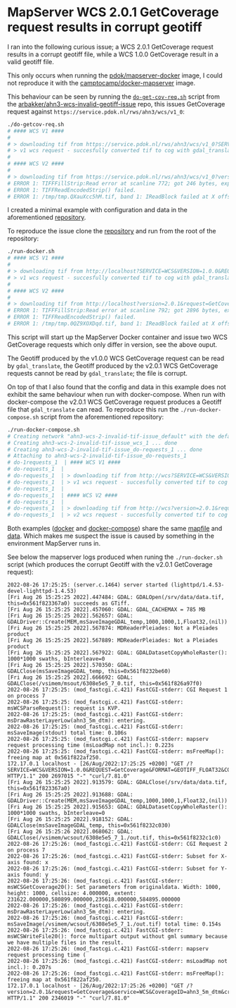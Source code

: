 # MapServer WCS 2.0.1 GetCoverage request results in corrupt geotiff

I ran into the following curious issue; a WCS 2.0.1 GetCoverage request results in a corrupt geotiff file, while a WCS 1.0.0 GetCoverage result in a valid geotiff file. 

This only occurs when running the [pdok/mapserver-docker](https://github.com/PDOK/mapserver-docker/) image, I could not reproduce it with the 
[camptocamp/docker-mapserver](https://github.com/camptocamp/docker-mapserver) image. 


This behaviour can be seen by running the [`do-get-cov-req.sh`](https://github.com/arbakker/ahn3-wcs-invalid-geotiff-issue/blob/main/do-getcov-req.sh) script from the [arbakker/ahn3-wcs-invalid-geotiff-issue](https://github.com/arbakker/ahn3-wcs-invalid-geotiff-issue) repo, this issues GetCoverage request against `https://service.pdok.nl/rws/ahn3/wcs/v1_0`:

```sh
./do-getcov-req.sh
# #### WCS V1 ####
# 
# > downloading tif from https://service.pdok.nl/rws/ahn3/wcs/v1_0?SERVICE=WCS&VERSION=1.0.0&REQUEST=GetCoverage&FORMAT=GEOTIFF_FLOAT32&COVERAGE=ahn3_5m_dtm&BBOX=231520,580797,235720,584997&CRS=EPSG:28992&RESPONSE_CRS=EPSG:28992&WIDTH=1000&HEIGHT=1000 to /tmp/tmp.QiAZAOD42J.tif
# > v1 wcs request - succesfully converted tif to cog with gdal_translate: /tmp/tmp.VoFkJVbfjN.cog.tif
# 
# #### WCS V2 ####
# 
# > downloading tif from https://service.pdok.nl/rws/ahn3/wcs/v1_0?version=2.0.1&request=GetCoverage&service=WCS&CoverageID=ahn3_5m_dtm&crs=http://www.opengis.net/def/crs/EPSG/0/28992&format=image/tiff&scalesize=x(1000),y(1000)&subset=x(231520,235720)&subset=y(580797,584997) to /tmp/tmp.QXauXcc5hM.tif
# ERROR 1: TIFFFillStrip:Read error at scanline 772; got 246 bytes, expected 4075
# ERROR 1: TIFFReadEncodedStrip() failed.
# ERROR 1: /tmp/tmp.QXauXcc5hM.tif, band 1: IReadBlock failed at X offset 0, Y offset 387: TIFFReadEncodedStrip() failed.
```

I created a minimal example with configuration and data in the aforementioned [repository](https://github.com/arbakker/ahn3-wcs-invalid-geotiff-issue). 

To reproduce the issue clone the [repository](https://github.com/arbakker/ahn3-wcs-invalid-geotiff-issue) and run from the root of the repository:

```sh
./run-docker.sh
# #### WCS V1 ####
# 
# > downloading tif from http://localhost?SERVICE=WCS&VERSION=1.0.0&REQUEST=GetCoverage&FORMAT=GEOTIFF_FLOAT32&COVERAGE=ahn3_5m_dtm&BBOX=231520,580797,235720,584997&CRS=EPSG:28992&RESPONSE_CRS=EPSG:28992&WIDTH=1000&HEIGHT=1000 to /tmp/tmp.9rH86snOlF.tif
# > v1 wcs request - succesfully converted tif to cog with gdal_translate: /tmp/tmp.wKHv9I4XoI.cog.tif
# 
# #### WCS V2 ####
# 
# > downloading tif from http://localhost?version=2.0.1&request=GetCoverage&service=WCS&CoverageID=ahn3_5m_dtm&crs=http://www.opengis.net/def/crs/EPSG/0/28992&format=image/tiff&scalesize=x(1000),y(1000)&subset=x(231520,235720)&subset=y(580797,584997) to /tmp/tmp.0QZ9XOXDqd.tif
# ERROR 1: TIFFFillStrip:Read error at scanline 792; got 2896 bytes, expected 4256
# ERROR 1: TIFFReadEncodedStrip() failed.
# ERROR 1: /tmp/tmp.0QZ9XOXDqd.tif, band 1: IReadBlock failed at X offset 0, Y offset 397: TIFFReadEncodedStrip() failed.
```

This script will start up the MapServer Docker container and issue two WCS GetCoverage requests which only differ in version, see the above ouput.

The Geotiff produced by the v1.0.0 WCS GetCoverage request can be read by `gdal_translate`, the Geotiff produced by the v2.0.1 WCS GetCoverage requests cannot be read by `gdal_translate`; the file is corrupt.

On top of that I also found that the config and data in this example does not exhibit the same behaviour when run with docker-compose. When run with docker-compose the v2.0.1 WCS GetCoverage request produces a Geotiff file that `gdal_translate` can read. To reproduce this run the `./run-docker-compose.sh` script from the aforementioned repository:

```sh
./run-docker-compose.sh
# Creating network "ahn3-wcs-2-invalid-tif-issue_default" with the default driver
# Creating ahn3-wcs-2-invalid-tif-issue_wcs_1 ... done
# Creating ahn3-wcs-2-invalid-tif-issue_do-requests_1 ... done
# Attaching to ahn3-wcs-2-invalid-tif-issue_do-requests_1
# do-1requests_1  | #### WCS V1 ####
# do-requests_1  | 
# do-requests_1  | > downloading tif from http://wcs?SERVICE=WCS&VERSION=1.0.0&REQUEST=GetCoverage&FORMAT=GEOTIFF_FLOAT32&COVERAGE=ahn3_5m_dtm&BBOX=231520,580797,235720,584997&CRS=EPSG:28992&RESPONSE_CRS=EPSG:28992&WIDTH=1000&HEIGHT=1000 to /tmp/tmp.IAIJ4yYTiJ.tif
# do-requests_1  | > v1 wcs request - succesfully converted tif to cog with gdal_translate: /tmp/tmp.hReiBCQIOE.cog.tif
# do-requests_1  | 
# do-requests_1  | #### WCS V2 ####
# do-requests_1  | 
# do-requests_1  | > downloading tif from http://wcs?version=2.0.1&request=GetCoverage&service=WCS&CoverageID=ahn3_5m_dtm&crs=http://www.opengis.net/def/crs/EPSG/0/28992&format=image/tiff&scalesize=x(1000),y(1000)&subset=x(231520,235720)&subset=y(580797,584997) to /tmp/tmp.deyOkCCZNj.tif
# do-requests_1  | > v2 wcs request - succesfully converted tif to cog with gdal_translate: /tmp/tmp.yvUzCWoSf0.cog.tif
```

Both examples ([docker](https://github.com/arbakker/ahn3-wcs-invalid-geotiff-issue/blob/main/run-docker.sh) and [docker-compose](https://github.com/arbakker/ahn3-wcs-invalid-geotiff-issue/blob/main/run-docker-compose.sh)) share the same [mapfile](https://github.com/arbakker/ahn3-wcs-invalid-geotiff-issue/blob/main/service.map) and [data](https://github.com/arbakker/ahn3-wcs-invalid-geotiff-issue/blob/main/data/data.tif). Which makes me suspect the issue is caused by something in the environment MapServer runs in.


See below the mapserver logs produced when runing the `./run-docker.sh` script (which produces the corrupt Geotiff with the v2.0.1 GetCoverage request):

```log
2022-08-26 17:25:25: (server.c.1464) server started (lighttpd/1.4.53-devel-lighttpd-1.4.53) 
[Fri Aug 26 15:25:25 2022].447484: GDAL: GDALOpen(/srv/data/data.tif, this=0x561f823367a0) succeeds as GTiff.
[Fri Aug 26 15:25:25 2022].457060: GDAL: GDAL_CACHEMAX = 785 MB
[Fri Aug 26 15:25:25 2022].562657: GDAL: GDALDriver::Create(MEM,msSaveImageGDAL_temp,1000,1000,1,Float32,(nil))
[Fri Aug 26 15:25:25 2022].567874: MDReaderPleiades: Not a Pleiades product
[Fri Aug 26 15:25:25 2022].567889: MDReaderPleiades: Not a Pleiades product
[Fri Aug 26 15:25:25 2022].567922: GDAL: GDALDatasetCopyWholeRaster(): 1000*1000 swaths, bInterleave=0
[Fri Aug 26 15:25:25 2022].570350: GDAL: GDALClose(msSaveImageGDAL_temp, this=0x561f8232be60)
[Fri Aug 26 15:25:25 2022].666692: GDAL: GDALClose(/vsimem/msout/6308e5e5_7_0.tif, this=0x561f826a97f0)
2022-08-26 17:25:25: (mod_fastcgi.c.421) FastCGI-stderr: CGI Request 1 on process 7
2022-08-26 17:25:25: (mod_fastcgi.c.421) FastCGI-stderr: msWCSParseRequest(): request is KVP.
2022-08-26 17:25:25: (mod_fastcgi.c.421) FastCGI-stderr: msDrawRasterLayerLow(ahn3_5m_dtm): entering.
2022-08-26 17:25:25: (mod_fastcgi.c.421) FastCGI-stderr: msSaveImage(stdout) total time: 0.106s
2022-08-26 17:25:25: (mod_fastcgi.c.421) FastCGI-stderr: mapserv request processing time (msLoadMap not incl.): 0.223s
2022-08-26 17:25:25: (mod_fastcgi.c.421) FastCGI-stderr: msFreeMap(): freeing map at 0x561f822af250.
172.17.0.1 localhost - [26/Aug/2022:17:25:25 +0200] "GET /?SERVICE=WCS&VERSION=1.0.0&REQUEST=GetCoverage&FORMAT=GEOTIFF_FLOAT32&COVERAGE=ahn3_5m_dtm&BBOX=231520,580797,235720,584997&CRS=EPSG:28992&RESPONSE_CRS=EPSG:28992&WIDTH=1000&HEIGHT=1000 HTTP/1.1" 200 2697015 "-" "curl/7.81.0"
[Fri Aug 26 15:25:25 2022].913579: GDAL: GDALClose(/srv/data/data.tif, this=0x561f823367a0)
[Fri Aug 26 15:25:25 2022].913688: GDAL: GDALDriver::Create(MEM,msSaveImageGDAL_temp,1000,1000,1,Float32,(nil))
[Fri Aug 26 15:25:25 2022].915653: GDAL: GDALDatasetCopyWholeRaster(): 1000*1000 swaths, bInterleave=0
[Fri Aug 26 15:25:25 2022].918152: GDAL: GDALClose(msSaveImageGDAL_temp, this=0x561f8232c030)
[Fri Aug 26 15:25:26 2022].068062: GDAL: GDALClose(/vsimem/wcsout/6308e5e5_7_1./out.tif, this=0x561f8232c1c0)
2022-08-26 17:25:26: (mod_fastcgi.c.421) FastCGI-stderr: CGI Request 2 on process 7
2022-08-26 17:25:26: (mod_fastcgi.c.421) FastCGI-stderr: Subset for X-axis found: x
2022-08-26 17:25:26: (mod_fastcgi.c.421) FastCGI-stderr: Subset for Y-axis found: y
2022-08-26 17:25:26: (mod_fastcgi.c.421) FastCGI-stderr: msWCSGetCoverage20(): Set parameters from originaldata. Width: 1000, height: 1000, cellsize: 4.000000, extent: 231622.000000,580899.000000,235618.000000,584895.000000
2022-08-26 17:25:26: (mod_fastcgi.c.421) FastCGI-stderr: msDrawRasterLayerLow(ahn3_5m_dtm): entering.
2022-08-26 17:25:26: (mod_fastcgi.c.421) FastCGI-stderr: msSaveImage(/vsimem/wcsout/6308e5e5_7_1./out.tif) total time: 0.154s
2022-08-26 17:25:26: (mod_fastcgi.c.421) FastCGI-stderr: msWCSWriteFile20(): force multipart output without gml summary because we have multiple files in the result.
2022-08-26 17:25:26: (mod_fastcgi.c.421) FastCGI-stderr: mapserv request processing time (
2022-08-26 17:25:26: (mod_fastcgi.c.421) FastCGI-stderr: msLoadMap not incl.): 0.207s
2022-08-26 17:25:26: (mod_fastcgi.c.421) FastCGI-stderr: msFreeMap(): freeing map at 0x561f822af250.
172.17.0.1 localhost - [26/Aug/2022:17:25:26 +0200] "GET /?version=2.0.1&request=GetCoverage&service=WCS&CoverageID=ahn3_5m_dtm&crs=http://www.opengis.net/def/crs/EPSG/0/28992&format=image/tiff&scalesize=x(1000),y(1000)&subset=x(231520,235720)&subset=y(580797,584997) HTTP/1.1" 200 2346019 "-" "curl/7.81.0"
```
